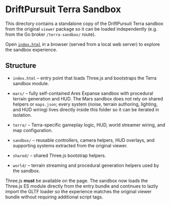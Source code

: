 # DriftPursuit Terra Sandbox

This directory contains a standalone copy of the DriftPursuit Terra sandbox from the original `viewer` package so it can be
loaded independently (e.g. from the Go broker `/terra-sandbox/` route).

Open [`index.html`](./index.html) in a browser (served from a local web server) to explore the sandbox experience.

## Structure


- `index.html` – entry point that loads Three.js and bootstraps the Terra sandbox module.

- `mars/` – fully self-contained Ares Expanse sandbox with procedural terrain generation and HUD. The Mars sandbox does not
  rely on shared helpers or `maps.json`; every system (noise, terrain authoring, lighting, and HUD wiring) lives directly
  inside this folder so it can be iterated in isolation.
- `terra/` – Terra-specific gameplay logic, HUD, world streamer wiring, and map configuration.
- `sandbox/` – reusable controllers, camera helpers, HUD overlays, and supporting systems extracted from the original viewer.
- `shared/` – shared Three.js bootstrap helpers.
- `world/` – terrain streaming and procedural generation helpers used by the sandbox.


Three.js **must** be available on the page. The sandbox now loads the Three.js ES module directly from the entry bundle and
continues to lazily import the GLTF loader so the experience matches the original viewer bundle without requiring
additional script tags.

